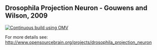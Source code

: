 ## Drosophila Projection Neuron - Gouwens and Wilson, 2009

[![Continuous build using OMV](https://github.com/OpenSourceBrain/Drosophila_Projection_Neuron/actions/workflows/omv-ci.yml/badge.svg)](https://github.com/OpenSourceBrain/Drosophila_Projection_Neuron/actions/workflows/omv-ci.yml)

For more details see: http://www.opensourcebrain.org/projects/drosophila_projection_neuron
